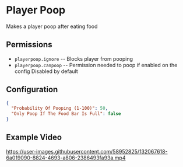 # Player Poop
Makes a player poop after eating food

## Permissions

* `playerpoop.ignore` -- Blocks player from pooping
* `playerpoop.canpoop` -- Permission needed to poop if enabled on the config Disabled by default

## Configuration

``` json
{
  "Probability Of Pooping (1-100)": 50,
  "Only Poop If The Food Bar Is Full": false
}
```

## Example Video

https://user-images.githubusercontent.com/58952825/132067618-6a019090-8824-4693-a806-2386493fa93a.mp4
